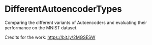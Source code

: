 # DifferentAutoencoderTypes
Comparing the different variants of Autoencoders and evaluating their performance on the MNIST dataset.


Credits for the work:  https://bit.ly/2MGSESW

